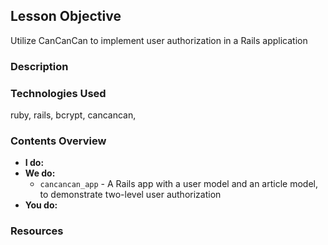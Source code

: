 <!--- AUTOMATICALLY GENERATED DO NOT EDIT -->
## Lesson Objective

Utilize CanCanCan to implement user authorization in a Rails application

### Description



### Technologies Used

ruby, rails, bcrypt, cancancan, 

### Contents Overview

- **I do:**
- **We do:**
  * `cancancan_app` - A Rails app with a user model and an article model, to demonstrate two-level user authorization
- **You do:**

### Resources

